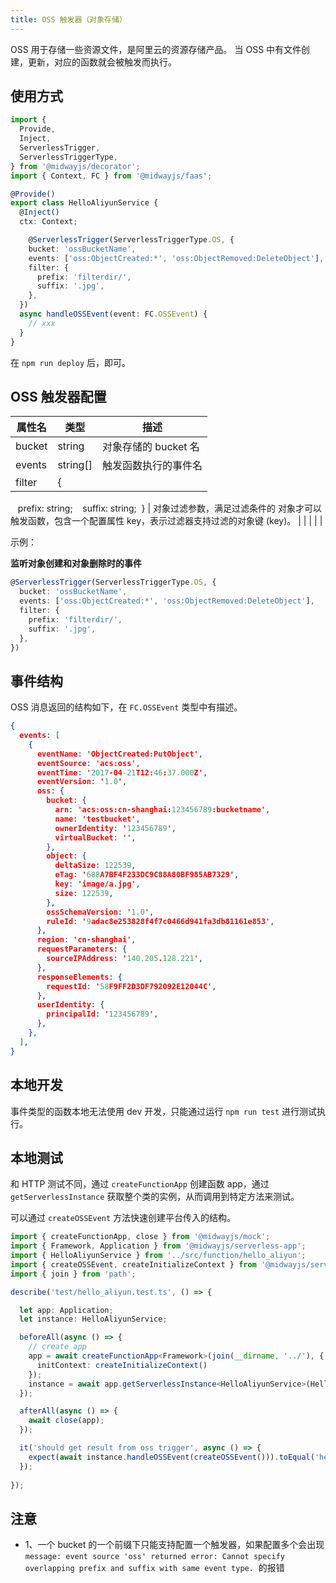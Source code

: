 ```yaml
---
title: OSS 触发器（对象存储）
---
```


  OSS 用于存储一些资源文件，是阿里云的资源存储产品。 当 OSS 中有文件创建，更新，对应的函数就会被触发而执行。


## 使用方式
```typescript
import {
  Provide,
  Inject,
  ServerlessTrigger,
  ServerlessTriggerType,
} from '@midwayjs/decorator';
import { Context, FC } from '@midwayjs/faas';

@Provide()
export class HelloAliyunService {
  @Inject()
  ctx: Context;

	@ServerlessTrigger(ServerlessTriggerType.OS, {
    bucket: 'ossBucketName',
    events: ['oss:ObjectCreated:*', 'oss:ObjectRemoved:DeleteObject'],
    filter: {
      prefix: 'filterdir/',
      suffix: '.jpg',
    },
  })
  async handleOSSEvent(event: FC.OSSEvent) {
    // xxx
  }
}
```


在 `npm run deploy` 后，即可。


## OSS 触发器配置


| 属性名 | 类型 | 描述 |
| --- | --- | --- |
| bucket | string | 对象存储的 bucket 名 |
| events | string[] | 触发函数执行的事件名 |
| filter | {
   prefix: string;
   suffix: string;
 } | 对象过滤参数，满足过滤条件的 对象才可以触发函数，包含一个配置属性 key，表示过滤器支持过滤的对象键 (key)。 |
|  |  |  |

示例：


**监听对象创建和对象删除时的事件**
```typescript
@ServerlessTrigger(ServerlessTriggerType.OS, {
  bucket: 'ossBucketName',
  events: ['oss:ObjectCreated:*', 'oss:ObjectRemoved:DeleteObject'],
  filter: {
    prefix: 'filterdir/',
    suffix: '.jpg',
  },
})
```


## 事件结构


OSS 消息返回的结构如下，在 `FC.OSSEvent` 类型中有描述。
```json
{
  events: [
    {
      eventName: 'ObjectCreated:PutObject',
      eventSource: 'acs:oss',
      eventTime: '2017-04-21T12:46:37.000Z',
      eventVersion: '1.0',
      oss: {
        bucket: {
          arn: 'acs:oss:cn-shanghai:123456789:bucketname',
          name: 'testbucket',
          ownerIdentity: '123456789',
          virtualBucket: '',
        },
        object: {
          deltaSize: 122539,
          eTag: '688A7BF4F233DC9C88A80BF985AB7329',
          key: 'image/a.jpg',
          size: 122539,
        },
        ossSchemaVersion: '1.0',
        ruleId: '9adac8e253828f4f7c0466d941fa3db81161e853',
      },
      region: 'cn-shanghai',
      requestParameters: {
        sourceIPAddress: '140.205.128.221',
      },
      responseElements: {
        requestId: '58F9FF2D3DF792092E12044C',
      },
      userIdentity: {
        principalId: '123456789',
      },
    },
  ],
}
```


## 本地开发


事件类型的函数本地无法使用 dev 开发，只能通过运行 `npm run test` 进行测试执行。
## 本地测试


和 HTTP 测试不同，通过 `createFunctionApp` 创建函数 app，通过 `getServerlessInstance` 获取整个类的实例，从而调用到特定方法来测试。


可以通过 `createOSSEvent` 方法快速创建平台传入的结构。


```typescript
import { createFunctionApp, close } from '@midwayjs/mock';
import { Framework, Application } from '@midwayjs/serverless-app';
import { HelloAliyunService } from '../src/function/hello_aliyun';
import { createOSSEvent, createInitializeContext } from '@midwayjs/serverless-fc-trigger';
import { join } from 'path';

describe('test/hello_aliyun.test.ts', () => {

  let app: Application;
  let instance: HelloAliyunService;

  beforeAll(async () => {
    // create app
    app = await createFunctionApp<Framework>(join(__dirname, '../'), {
      initContext: createInitializeContext()
    });
    instance = await app.getServerlessInstance<HelloAliyunService>(HelloAliyunService);
  });

  afterAll(async () => {
    await close(app);
  });

  it('should get result from oss trigger', async () => {
    expect(await instance.handleOSSEvent(createOSSEvent())).toEqual('hello world');
  });
  
});

```




## 注意


- 1、一个 bucket 的一个前缀下只能支持配置一个触发器，如果配置多个会出现 `message: event source 'oss' returned error: Cannot specify overlapping prefix and suffix with same event type.`  的报错